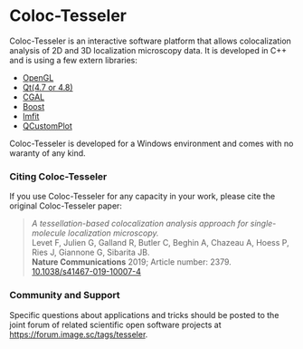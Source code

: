 # Coloc-Tesseler
Coloc-Tesseler is an interactive software platform that allows colocalization analysis of 2D and 3D localization microscopy data. It is developed in C++ and is using a few extern libraries:

- [OpenGL](https://www.opengl.org/)
- [Qt(4.7 or 4.8)](http://www.qt.io/)
- [CGAL](http://www.cgal.org/)
- [Boost](http://www.boost.org/)
- [lmfit](http://apps.jcns.fz-juelich.de/doku/sc/lmfit)
- [QCustomPlot](http://qcustomplot.com/)

Coloc-Tesseler is developed for a Windows environment and comes with no waranty of any kind.

### Citing Coloc-Tesseler

If you use Coloc-Tesseler for any capacity in your work, please cite the original Coloc-Tesseler paper:

> *A tessellation-based colocalization analysis approach for single-molecule localization microscopy.*  
> Levet F, Julien G, Galland R, Butler C, Beghin A, Chazeau A, Hoess P, Ries J, Giannone G, Sibarita JB.  
> **Nature Communications** 2019; Article number: 2379.  
> [10.1038/s41467-019-10007-4](https://doi.org/10.1038/s41467-019-10007-4)

### Community and Support

Specific questions about applications and tricks should be posted to the joint forum of related scientific open software projects at https://forum.image.sc/tags/tesseler.
